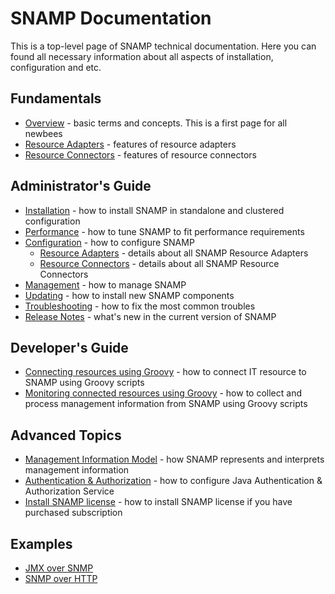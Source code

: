 SNAMP Documentation
====
This is a top-level page of SNAMP technical documentation. Here you can found all necessary information about all aspects of installation, configuration and etc.

## Fundamentals

* [Overview](overview.md) - basic terms and concepts. This is a first page for all newbees
* [Resource Adapters](adapters/introduction.md) - features of resource adapters
* [Resource Connectors](connectors/introduction.md) - features of resource connectors

## Administrator's Guide

* [Installation](installation.md) - how to install SNAMP in standalone and clustered configuration
* [Performance](performance.md) - how to tune SNAMP to fit performance requirements
* [Configuration](configuration.md) - how to configure SNAMP
  * [Resource Adapters](adapters/introduction.md) - details about all SNAMP Resource Adapters
  * [Resource Connectors](connectors/introduction.md) - details about all SNAMP Resource Connectors
* [Management](mgmt.md) - how to manage SNAMP
* [Updating](updating.md) - how to install new SNAMP components
* [Troubleshooting](troubleshooting.md) - how to fix the most common troubles
* [Release Notes](ReleaseNotes.md) - what's new in the current version of SNAMP

## Developer's Guide

* [Connecting resources using Groovy](connectors/groovy-connector.md) - how to connect IT resource to SNAMP using Groovy scripts
* [Monitoring connected resources using Groovy](adapters/groovy-adapter.md) - how to collect and process management information from SNAMP using Groovy scripts

## Advanced Topics

* [Management Information Model](inform_model.md) - how SNAMP represents and interprets management information
* [Authentication & Authorization](jaas.md) - how to configure Java Authentication & Authorization Service
* [Install SNAMP license](install-license.md) - how to install SNAMP license if you have purchased subscription

## Examples
* [JMX over SNMP](examples/jmx-over-snmp.md)
* [SNMP over HTTP](examples/snmp-over-http.md)
